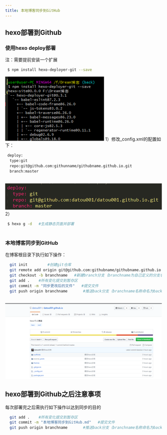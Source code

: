 ```yaml
---
title: 本地博客同步到GitHub
---
```



## hexo部署到Github 

### 使用hexo deploy部署
注：需要提前安装一个扩展
``` bash
 $ npm install hexo-deployer-git --save
```
 ![“git命令”](/images/deployer.png)
1）修改_config.xml的配置如下：

``` bash
 deploy:
  type:git
  repo:git@github.com:githunname/githubname.github.io.git
  branch:master
 
```
 ![“配置修改”](/images/deploy.png)
2）
``` bash
 $ hexo g -d   #生成静态页面并部署
 
```
### 本地博客同步到GitHub
在博客根目录下执行如下操作：
``` bash
  git init         #创建git仓库
  git remote add origin git@github.com:githubname/githubname.github.io.git   #添加远程仓库（githubname是自己的用户名）
  git checkout -b branchname   #新建branch分支（branchname为自己定义的分支名称）
  git add .    #所有变化提交到暂存区
  git commit -m "同步更改后的文件"   #提交文件
  git push origin branchname       #推送back分支（branchname名称命名为back）
 
```
 ![“本地博客成功部署到GitHub上”](/images/success.png)
## hexo部署到Github之后注意事项 
 每次部署完之后需执行如下操作以达到同步的目的
``` bash
  git add .    #所有变化提交到暂存区
  git commit -m "本地博客同步到GitHub.md"   #提交文件
  git push origin branchname       #推送back分支（branchname名称命名为back）
 
```